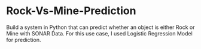 # Rock-Vs-Mine-Prediction
Build a system in Python that can predict whether an object is either Rock or Mine with SONAR Data. For this use case, I used  Logistic Regression Model for prediction. 

